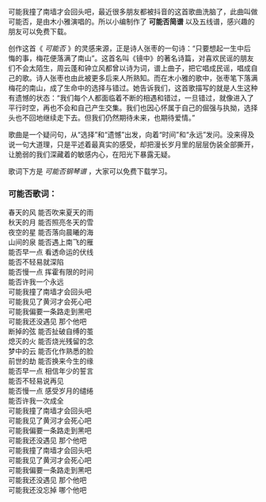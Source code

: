 

可能我撞了南墙才会回头吧，最近很多朋友都被抖音的这首歌曲洗脑了，此曲叫做可能否，是由木小雅演唱的。所以小编制作了 **可能否简谱**
以及五线谱，感兴趣的朋友可以免费下载。

创作这首《 _可能否_
》的灵感来源，正是诗人张枣的一句诗：“只要想起一生中后悔的事，梅花便落满了南山”。这首名叫《镜中》的著名诗篇，对喜欢民谣的朋友们不会太陌生，周云蓬和钟立风都曾以诗为词，谱上曲子，把它唱成民谣，唱成自己的歌。诗人张枣也由此被更多后来人所熟知。而在木小雅的歌中，张枣笔下落满梅花的南山，成了生命中的选择与错过。她告诉我们，这首歌描写的就是人生这种有遗憾的状态：“我们每个人都面临着不断的相遇和错过，一旦错过，就像进入了平行时空，再也不会和自己产生交集。我们也因心怀属于自己的倔强与执拗，选择头也不回地继续走下去。但我们仍然期待未来，也期待爱情。”

歌曲是一个疑问句，从“选择”和“遗憾”出发，向着“时间”和“永远”发问。没来得及说一句大道理，只是平述着最真实的感受，却把漫长岁月里的层层伪装全部撕开，让脆弱的我们深藏着的敏感内心，在阳光下暴露无疑。

歌词下方是 _可能否钢琴谱_ ，大家可以免费下载学习。

### 可能否歌词：

春天的风 能否吹来夏天的雨  
秋天的月 能否照亮冬天的雪  
夜空的星 能否落向晨曦的海  
山间的泉 能否遇上南飞的雁  
能否早一点 看透命运的伏线  
能否不轻易就深陷  
能否慢一点 挥霍有限的时间  
能否许我一个永远  
可能我撞了南墙才会回头吧  
可能我见了黄河才会死心吧  
可能我偏要一条路走到黑吧  
可能我还没遇见 那个他吧  
断掉的弦 能否扯破自缚的茧  
熄灭的火 能否烧光残留的念  
梦中的云 能否化作熟悉的脸  
前世的劫 能否换来今生的缘  
能否早一点 相信年少的誓言  
能否不轻易说再见  
能否慢一点 感受岁月的缱绻  
能否许我一次成全  
可能我撞了南墙才会回头吧  
可能我见了黄河才会死心吧  
可能我偏要一条路走到黑吧  
可能我还没遇见 那个他吧  
可能我撞了南墙才会回头吧  
可能我见了黄河才会死心吧  
可能我偏要一条路走到黑吧  
可能我还没遇见 那个他吧  
可能我还没忘掉 哪个他吧

